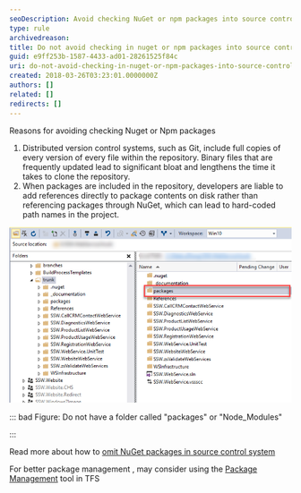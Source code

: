 ```yaml
---
seoDescription: Avoid checking NuGet or npm packages into source control to prevent repository bloat and hardcoded path names.
type: rule
archivedreason:
title: Do not avoid checking in nuget or npm packages into source control?
guid: e9ff253b-1587-4433-ad01-28261525f84c
uri: do-not-avoid-checking-in-nuget-or-npm-packages-into-source-control
created: 2018-03-26T03:23:01.0000000Z
authors: []
related: []
redirects: []
---
```


Reasons for avoiding checking Nuget or Npm packages

1. Distributed version control systems, such as Git, include full copies of every version of every file within the repository. Binary files that are frequently updated lead to significant bloat and lengthens the time it takes to clone the repository.
2. When packages are included in the repository, developers are liable to add references directly to package contents on disk rather than referencing packages through NuGet, which can lead to hard-coded path names in the project.

<!--endintro-->

![](nugetpackages.png)

::: bad
Figure: Do not have a folder called "packages" or "Node_Modules"

:::

Read more about how to [omit NuGet packages in source control system](https://docs.microsoft.com/en-us/nuget/consume-packages/packages-and-source-control)

For better package management , may consider using the [Package Management](https://docs.microsoft.com/en-us/vsts/package/overview?view=tfs-2018) tool in TFS
